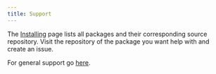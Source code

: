```yaml
---
title: Support
---
```


The [Installing][1] page lists all packages and their corresponding source repository. Visit the repository of the package you want help with and create an issue.

For general support go [here][2].

[1]: docs/installing.html
[2]: page.support_url
